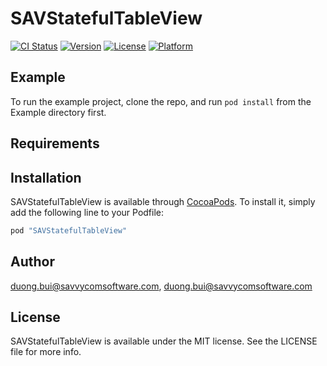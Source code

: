 # SAVStatefulTableView

[![CI Status](http://img.shields.io/travis/duong.bui@savvycomsoftware.com/SAVStatefulTableView.svg?style=flat)](https://travis-ci.org/duong.bui@savvycomsoftware.com/SAVStatefulTableView)
[![Version](https://img.shields.io/cocoapods/v/SAVStatefulTableView.svg?style=flat)](http://cocoapods.org/pods/SAVStatefulTableView)
[![License](https://img.shields.io/cocoapods/l/SAVStatefulTableView.svg?style=flat)](http://cocoapods.org/pods/SAVStatefulTableView)
[![Platform](https://img.shields.io/cocoapods/p/SAVStatefulTableView.svg?style=flat)](http://cocoapods.org/pods/SAVStatefulTableView)

## Example

To run the example project, clone the repo, and run `pod install` from the Example directory first.

## Requirements

## Installation

SAVStatefulTableView is available through [CocoaPods](http://cocoapods.org). To install
it, simply add the following line to your Podfile:

```ruby
pod "SAVStatefulTableView"
```

## Author

duong.bui@savvycomsoftware.com, duong.bui@savvycomsoftware.com

## License

SAVStatefulTableView is available under the MIT license. See the LICENSE file for more info.
